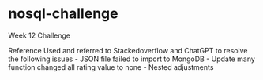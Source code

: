 # nosql-challenge
Week 12 Challenge

Reference
Used and referred to Stackedoverflow and ChatGPT to resolve the following issues
    - JSON file failed to import to MongoDB
    - Update many function changed all rating value to none
    - Nested adjustments